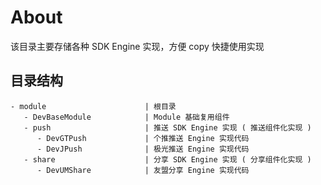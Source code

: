 # About

该目录主要存储各种 SDK Engine 实现，方便 copy 快捷使用实现

## 目录结构

```
- module                      | 根目录
   - DevBaseModule            | Module 基础复用组件
   - push                     | 推送 SDK Engine 实现 ( 推送组件化实现 )
      - DevGTPush             | 个推推送 Engine 实现代码
      - DevJPush              | 极光推送 Engine 实现代码
   - share                    | 分享 SDK Engine 实现 ( 分享组件化实现 )
      - DevUMShare            | 友盟分享 Engine 实现代码
```